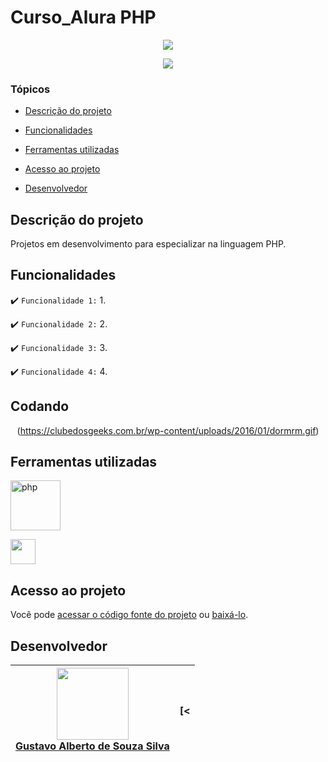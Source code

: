 # Curso_Alura PHP

<p align="center">
   <img src="https://github.com/GusAlberto/Curso_Alura/tree/main/TrilhaPHP-Alura" #vitrinedev/>
</p>

<p align="center">
   <img src="http://img.shields.io/static/v1?label=STATUS&message=EM%20DESENVOLVIMENTO&color=RED&style=for-the-badge" #vitrinedev/>
</p>

### Tópicos 

- [Descrição do projeto](#descrição-do-projeto)

- [Funcionalidades](#funcionalidades)

- [Ferramentas utilizadas](#ferramentas-utilizadas)

- [Acesso ao projeto](#acesso-ao-projeto)

- [Desenvolvedor](#desenvolvedor)

## Descrição do projeto 

<p align="justify">
 Projetos em desenvolvimento para especializar na linguagem PHP.
</p>

## Funcionalidades

:heavy_check_mark: `Funcionalidade 1:` 1.

:heavy_check_mark: `Funcionalidade 2:` 2.

:heavy_check_mark: `Funcionalidade 3:` 3.

:heavy_check_mark: `Funcionalidade 4:` 4.

## Codando

<div align="center">

(https://clubedosgeeks.com.br/wp-content/uploads/2016/01/dormrm.gif)

  </div>

###

## Ferramentas utilizadas

<a href="https://www.php.net" target="_blank"> <img src="https://kinsta.com/pt/wp-content/uploads/sites/3/2019/05/o-que-php-1024x512.png" alt="php" width="80" height="80"/> </a> 

<a href="https://www.docker.com/" target="_blank"> <img src="LINK IMAGEM NO GITHUB" width="40" height="40"/> </a> 

###

## Acesso ao projeto

Você pode [acessar o código fonte do projeto](https://github.com/GusAlberto/Curso_Alura/tree/main/TrilhaPHP-Alura) ou [baixá-lo](https://github.com/GusAlberto/Curso_Alura/archive/refs/heads/main.zip).

## Desenvolvedor

| [<img src="https://avatars.githubusercontent.com/u/93230453?v=4" width=115><br>Gustavo Alberto de Souza Silva</sub>](https://github.com/GusAlberto) |  [<  |
| :---: | :---: 
